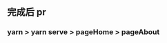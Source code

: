 <!--
 * @Descripttion: 
 * @Author: wenjie
 * @Date: 2020-02-11 19:56:59
 * @LastEditors  : wenjie
 * @LastEditTime : 2020-02-12 16:05:52
 * @Email: wnejie@byteborder.com
 -->
## 完成后 pr

### yarn > yarn serve > pageHome > pageAbout



